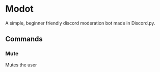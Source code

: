 # Modot
A simple, beginner friendly discord moderation bot made in Discord.py.

## Commands

### Mute
Mutes the user